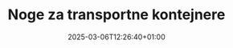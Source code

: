 ---
title: "Noge za transportne kontejnere"
description: "Confoot – Pojednostavite logistiku transportnih kontejnera"
date: 2025-03-06T12:26:40+01:00
draft: false
---